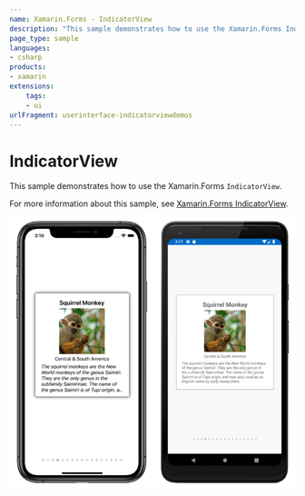 ```yaml
---
name: Xamarin.Forms - IndicatorView
description: "This sample demonstrates how to use the Xamarin.Forms IndicatorView (UI)"
page_type: sample
languages:
- csharp
products:
- xamarin
extensions:
    tags:
    - ui
urlFragment: userinterface-indicatorviewdemos
---
```

# IndicatorView

This sample demonstrates how to use the Xamarin.Forms `IndicatorView`.

For more information about this sample, see [Xamarin.Forms IndicatorView](https://docs.microsoft.com/xamarin/xamarin-forms/user-interface/indicatorview/).

![IndicatorView application screenshot](Screenshots/01All.png "IndicatorView application screenshot")

